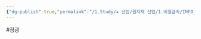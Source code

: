```yaml
---
{"dg-publish":true,"permalink":"/1.Study/★ 산업/원자재 산업/1.비철금속/INFO_정련,제련,광산 등/정광/","created":"2023-05-31T14:53:15.452+09:00","updated":"2025-06-26T13:09:02.859+09:00"}
---
```


#정광 